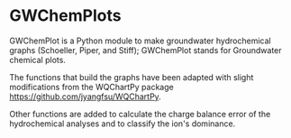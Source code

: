 # GWChemPlots
GWChemPlot is a Python module to make groundwater hydrochemical graphs (Schoeller, Piper, and Stiff); GWChemPlot stands for Groundwater chemical plots.

The functions that build the graphs have been adapted with slight modifications from the WQChartPy package https://github.com/jyangfsu/WQChartPy.

Other functions are added to calculate the charge balance error of the hydrochemical analyses and to classify the ion's dominance.

